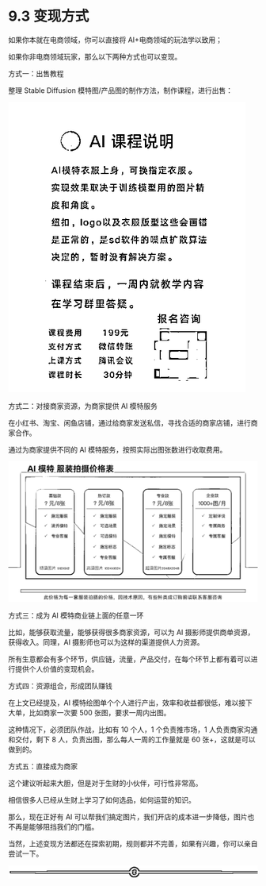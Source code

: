 # 9.3 变现方式

如果你本就在电商领域，你可以直接将 AI+电商领域的玩法学以致用；

如果你非电商领域玩家，那么以下两种方式也可以变现。

方式一：出售教程

整理 Stable Diffusion 模特图/产品图的制作方法，制作课程，进行出售：

![](img/71396061ba4a14585df54947d45c8582.png)

方式二：对接商家资源，为商家提供 AI 模特服务

在小红书、淘宝、闲鱼店铺，通过给商家发送私信，寻找合适的商家店铺，进行商家合作。

通过为商家提供不同的 AI 模特服务，按照实际出图张数进行收取费用。

![](img/1309a90d9e3fb8fb9eadd054a187199d.png)

方式三：成为 AI 模特商业链上面的任意一环

比如，能够获取流量，能够获得很多商家资源，可以为 AI 摄影师提供商单资源，获得收入。同理，AI 摄影师也可以为这样的渠道提供人力资源。

所有生意都会有多个环节，供应链，流量，产品交付，在每个环节上都有着可以进行提供个人价值的变现机会。

方式四：资源组合，形成团队赚钱

在上文已经提及，AI 模特绘图单个个人进行产出，效率和收益都很低，难以接下大单，比如商家一次要 500 张图，要求一周内出图。

这种情况下，必须团队作战，比如有 10 个人，1 个负责推市场，1 人负责商家沟通和交付，剩下 8 人，负责出图，那么每人一周的工作量就是 60 张+，这就是可以做到的。

方式五：直接成为商家

这个建议听起来大胆，但是对于生财的小伙伴，可行性非常高。

相信很多人已经从生财上学习了如何选品，如何运营的知识。

那么，现在正好有 AI 可以帮我们搞定图片，我们开店的成本进一步降低，图片也不再是能够阻挡我们的门槛。

当然，上述变现方法都还在探索初期，规则都并不完善，如果有兴趣，你可以亲自尝试一下。

![](img/e12d1c8b9f4ffdf6c4edf913cceed533.png)